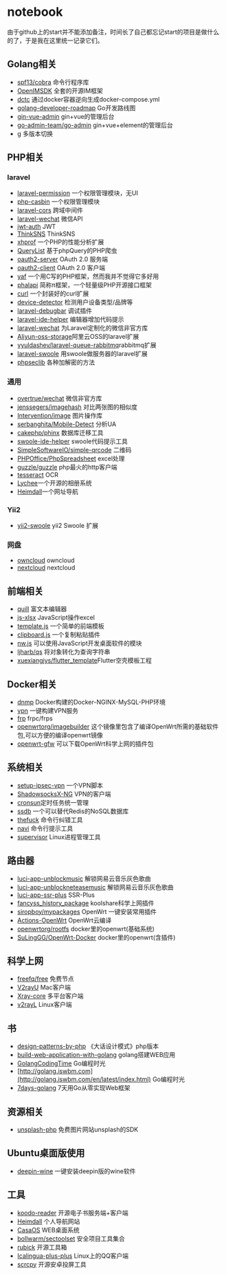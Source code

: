 # notebook
由于github上的start并不能添加备注，时间长了自己都忘记start的项目是做什么的了，于是我在这里统一记录它们。

## Golang相关
- [spf13/cobra](https://github.com/spf13/cobra) 命令行程序库
- [OpenIMSDK](https://github.com/OpenIMSDK) 全套的开源IM框架
- [dctc](https://github.com/tenfyzhong/dctc) 通过docker容器逆向生成docker-compose.yml
- [golang-developer-roadmap](https://github.com/Alikhll/golang-developer-roadmap) Go开发路线图
- [gin-vue-admin](https://github.com/flipped-aurora/gin-vue-admin) gin+vue的管理后台
- [go-admin-team/go-admin](https://github.com/go-admin-team/go-admin) gin+vue+element的管理后台
- [g](https://github.com/voidint/g) 多版本切换

## PHP相关
### laravel
- [laravel-permission](https://github.com/spatie/laravel-permission) 一个权限管理模块，无UI
- [php-casbin](https://github.com/php-casbin/php-casbin) 一个权限管理模块
- [laravel-cors](https://github.com/barryvdh/laravel-cors) 跨域中间件
- [laravel-wechat](https://github.com/overtrue/laravel-wechat) 微信API
- [jwt-auth](https://github.com/tymondesigns/jwt-auth) JWT
- [ThinkSNS](https://github.com/slimkit/plus) ThinkSNS
- [xhprof](https://github.com/longxinH/xhprof) 一个PHP的性能分析扩展
- [QueryList](https://github.com/jae-jae/QueryList) 基于phpQuery的PHP爬虫
- [oauth2-server](https://github.com/thephpleague/oauth2-server) OAuth 2.0 服务端
- [oauth2-client](https://github.com/thephpleague/oauth2-client) OAuth 2.0 客户端
- [yaf](https://github.com/laruence/yaf) 一个用C写的PHP框架，然而我并不觉得它多好用
- [phalapi](https://github.com/phalapi/phalapi) 简称π框架，一个轻量级PHP开源接口框架
- [curl](https://github.com/php-mod/curl) 一个封装好的curl扩展
- [device-detector](https://github.com/matomo-org/device-detector) 检测用户设备类型/品牌等
- [laravel-debugbar](https://github.com/barryvdh/laravel-debugbar) 调试插件
- [laravel-ide-helper](https://github.com/barryvdh/laravel-ide-helper) 编辑器增加代码提示
- [laravel-wechat](https://github.com/overtrue/laravel-wechat) 为Laravel定制化的微信非官方库
- [Aliyun-oss-storage](https://github.com/jacobcyl/Aliyun-oss-storage)阿里云OSS的laravel扩展
- [vyuldashev/laravel-queue-rabbitmq](https://github.com/vyuldashev/laravel-queue-rabbitmq)rabbitmq扩展
- [laravel-swoole](https://github.com/swooletw/laravel-swoole) 用swoole做服务器的laravel扩展
- [phpseclib](https://github.com/phpseclib/phpseclib) 各种加解密的方法

### 通用
- [overtrue/wechat](https://github.com/overtrue/wechat) 微信非官方库
- [jenssegers/imagehash](https://github.com/jenssegers/imagehash) 对比两张图的相似度
- [Intervention/image](https://github.com/Intervention/image) 图片操作库
- [serbanghita/Mobile-Detect](https://github.com/serbanghita/Mobile-Detect) 分析UA
- [cakephp/phinx](https://github.com/cakephp/phinx) 数据库迁移工具
- [swoole-ide-helper](https://github.com/wudi/swoole-ide-helper) swoole代码提示工具
- [SimpleSoftwareIO/simple-qrcode](https://github.com/SimpleSoftwareIO/simple-qrcode) 二维码
- [PHPOffice/PhpSpreadsheet](https://github.com/PHPOffice/PhpSpreadsheet) excel处理
- [guzzle/guzzle](https://github.com/guzzle/guzzle) php最火的http客户端
- [tesseract](https://github.com/tesseract-ocr/tesseract) OCR
- [Lychee](https://github.com/LycheeOrg/Lychee)一个开源的相册系统
- [Heimdall](https://github.com/linuxserver/Heimdall)一个网址导航

### Yii2
- [yii2-swoole](https://github.com/xiaochengfu/yii2-swoole) yii2 Swoole 扩展

### 网盘
- [owncloud](https://doc.owncloud.org/server/10.5/admin_manual/installation/docker/) owncloud
- [nextcloud](https://github.com/nextcloud/docker) nextcloud

## 前端相关
- [quill](https://github.com/quilljs/quill) 富文本编辑器
- [js-xlsx](https://github.com/SheetJS/js-xlsx) JavaScript操作excel
- [template.js](https://github.com/yanhaijing/template.js) 一个简单的前端模板
- [clipboard.js](https://github.com/zenorocha/clipboard.js) 一个复制粘贴插件
- [nw.js](https://github.com/nwjs/nw.js) 可以使用JavaScript开发桌面软件的模块
- [ljharb/qs](https://github.com/ljharb/qs) 将对象转化为查询字符串
- [xuexiangjys/flutter_template](https://github.com/xuexiangjys/flutter_template)Flutter空壳模板工程

## Docker相关
- [dnmp](https://github.com/yeszao/dnmp) Docker构建的Docker-NGINX-MySQL-PHP环境
- [vpn](https://github.com/hwdsl2/docker-ipsec-vpn-server/blob/master/README-zh.md) 一键构建VPN服务
- [frp](https://github.com/snowdreamtech/frp) frpc/frps
- [openwrtorg/imagebuilder](https://hub.docker.com/r/openwrtorg/imagebuilder) 这个镜像里包含了编译OpenWrt所需的基础软件包,可以方便的编译openwrt镜像
- [openwrt-gfw](https://hub.docker.com/r/ir20/openwrt-gfw) 可以下载OpenWrt科学上网的插件包

## 系统相关
- [setup-ipsec-vpn](https://github.com/hwdsl2/setup-ipsec-vpn) 一个VPN脚本
- [ShadowsocksX-NG](https://github.com/shadowsocks/ShadowsocksX-NG) VPN的客户端
- [cronsun](https://github.com/shunfei/cronsun)定时任务统一管理
- [ssdb](https://github.com/ideawu/ssdb) 一个可以替代Redis的NoSQL数据库
- [thefuck](https://github.com/nvbn/thefuck) 命令行纠错工具
- [navi](https://github.com/denisidoro/navi) 命令行提示工具
- [supervisor](https://github.com/Supervisor/supervisor) Linux进程管理工具

## 路由器
- [luci-app-unblockmusic](https://github.com/maxlicheng/luci-app-unblockmusic) 解锁网易云音乐灰色歌曲
- [luci-app-unblockneteasemusic](https://github.com/project-openwrt/luci-app-unblockneteasemusic) 解锁网易云音乐灰色歌曲
- [luci-app-ssr-plus](https://github.com/coder-liyang/luci-app-ssr-plus) SSR-Plus
- [fancyss_history_package](https://github.com/hq450/fancyss_history_package) koolshare科学上网插件
- [siropboy/mypackages](https://github.com/siropboy/mypackages) OpenWrt 一键安装常用插件
- [Actions-OpenWrt](https://github.com/P3TERX/Actions-OpenWrt) OpenWrt云编译
- [openwrtorg/rootfs](https://hub.docker.com/r/openwrtorg/rootfs) docker里的openwrt(基础系统)
- [SuLingGG/OpenWrt-Docker](https://github.com/SuLingGG/OpenWrt-Docker) docker里的openwrt(含插件)

## 科学上网
- [freefq/free](https://github.com/freefq/free) 免费节点
- [V2rayU](https://github.com/yanue/V2rayU) Mac客户端
- [Xray-core](https://github.com/XTLS/Xray-core) 多平台客户端
- [v2rayL](https://github.com/jiangxufeng/v2rayL) Linux客户端

## 书
- [design-patterns-by-php](https://github.com/flyingalex/design-patterns-by-php) 《大话设计模式》php版本
- [build-web-application-with-golang](https://github.com/astaxie/build-web-application-with-golang) golang搭建WEB应用
- [GolangCodingTime](https://github.com/iswbm/GolangCodingTime) Go编程时光
- [http://golang.iswbm.com](http://golang.iswbm.com/en/latest/index.html) Go编程时光
- [7days-golang](https://github.com/geektutu/7days-golang) 7天用Go从零实现Web框架

## 资源相关
- [unsplash-php](https://github.com/unsplash/unsplash-php) 免费图片网站unsplash的SDK

## Ubuntu桌面版使用
- [deepin-wine](https://github.com/zq1997/deepin-wine) 一键安装deepin版的wine软件

## 工具
- [koodo-reader](https://github.com/troyeguo/koodo-reader) 开源电子书服务端+客户端
- [Heimdall](https://github.com/linuxserver/Heimdall) 个人导航网站
- [CasaOS](https://github.com/IceWhaleTech/CasaOS) WEB桌面系统
- [bollwarm/sectoolset](https://github.com/bollwarm/sectoolset) 安全项目工具集合
- [rubick](https://github.com/rubickCenter/rubick) 开源工具箱
- [Icalingua-plus-plus](https://github.com/Icalingua-plus-plus/Icalingua-plus-plus) Linux上的QQ客户端
- [scrcpy](https://github.com/Genymobile/scrcpy) 开源安卓投屏工具
